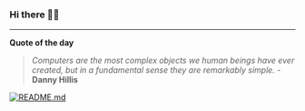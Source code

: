 ### Hi there 👋🏻


---

**Quote of the day**

> *Computers are the most complex objects we human beings have ever created, but in a fundamental sense they are remarkably simple.* - **Danny Hillis** 

[![README.md](https://github.com/marcolovazzano/marcolovazzano/actions/workflows/readme.yml/badge.svg)](https://github.com/marcolovazzano/marcolovazzano/actions/workflows/readme.yml)
